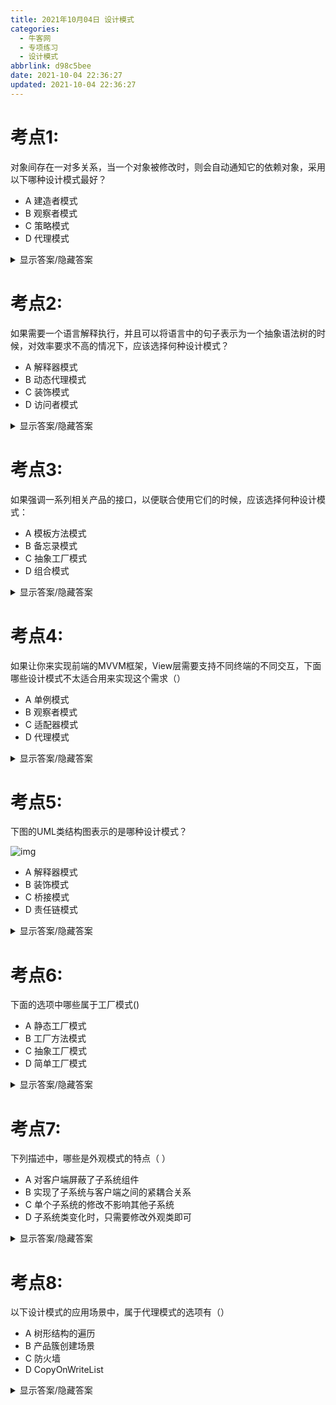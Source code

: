 ```yaml
---
title: 2021年10月04日 设计模式
categories:
  - 牛客网
  - 专项练习
  - 设计模式
abbrlink: d98c5bee
date: 2021-10-04 22:36:27
updated: 2021-10-04 22:36:27
---
```

# 考点1:
对象间存在一对多关系，当一个对象被修改时，则会自动通知它的依赖对象，采用以下哪种设计模式最好？
- A 建造者模式
- B 观察者模式
- C 策略模式
- D 代理模式

<details><summary>显示答案/隐藏答案</summary>正确答案: B</details>


# 考点2:
如果需要一个语言解释执行，并且可以将语言中的句子表示为一个抽象语法树的时候，对效率要求不高的情况下，应该选择何种设计模式？
- A 解释器模式
- B 动态代理模式
- C 装饰模式
- D 访问者模式

<details><summary>显示答案/隐藏答案</summary>正确答案: A</details>


# 考点3:
如果强调一系列相关产品的接口，以便联合使用它们的时候，应该选择何种设计模式：
- A 模板方法模式
- B 备忘录模式
- C 抽象工厂模式
- D 组合模式

<details><summary>显示答案/隐藏答案</summary>正确答案: C</details>


# 考点4:
如果让你来实现前端的MVVM框架，View层需要支持不同终端的不同交互，下面哪些设计模式不太适合用来实现这个需求（）
- A 单例模式
- B 观察者模式
- C 适配器模式
- D 代理模式

<details><summary>显示答案/隐藏答案</summary>正确答案: A</details>


# 考点5:
下图的UML类结构图表示的是哪种设计模式？

![img](https://gitee.com/XiaoLan223/images/raw/master/Blog/Sum/20211004223947.png)

- A 解释器模式
- B 装饰模式
- C 桥接模式
- D 责任链模式

<details><summary>显示答案/隐藏答案</summary>正确答案: D</details>

# 考点6:
下面的选项中哪些属于工厂模式()
- A 静态工厂模式
- B 工厂方法模式
- C 抽象工厂模式
- D 简单工厂模式

<details><summary>显示答案/隐藏答案</summary>正确答案: BCD</details>


# 考点7:
下列描述中，哪些是外观模式的特点（      ）
- A 对客户端屏蔽了子系统组件
- B 实现了子系统与客户端之间的紧耦合关系
- C 单个子系统的修改不影响其他子系统
- D 子系统类变化时，只需要修改外观类即可

<details><summary>显示答案/隐藏答案</summary>正确答案: ACD</details>

# 考点8:
以下设计模式的应用场景中，属于代理模式的选项有（）
- A 树形结构的遍历
- B 产品簇创建场景
- C 防火墙
- D CopyOnWriteList

<details><summary>显示答案/隐藏答案</summary>正确答案: CD</details>


